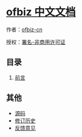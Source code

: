 # [ofbiz 中文文档]()

作者：[ofbiz-cn](https://github.com/ofbiz-cn)

授权：<a rel="license" href="http://creativecommons.org/licenses/by-nc/4.0/">署名-非商用许可证</a>

## 目录
1. [前言](#README)

## 其他
- [源码](https://github.com/ofbiz-cn/ofbiz-cn.github.io/)
- [修订历史](https://github.com/ofbiz-cn/ofbiz-cn.github.io/commits)
- [反馈意见](https://github.com/ofbiz-cn/ofbiz-cn.github.io/issues)
